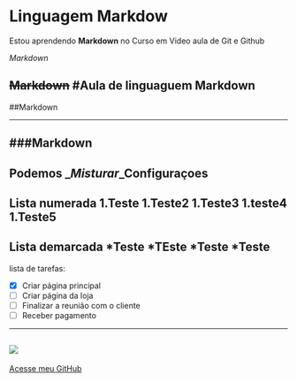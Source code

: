# Linguagem Markdow
Estou aprendendo **Markdown** no Curso em Video aula de Git e Github

*Markdown*

~~Markdown~~
#Aula de linguaguem Markdown
---
##Markdown
***
###Markdown
---
Podemos _*Misturar*_Configuraçoes
----
Lista numerada
1.Teste
1.Teste2
1.Teste3
   1.teste4
   1.Teste5
   ---
Lista demarcada
*Teste
*TEste
   *Teste
*Teste
---
   lista de tarefas:
   - [x] Criar página principal
   - [ ] Criar página da loja
   - [ ] Finalizar a reunião com o cliente
   - [ ] Receber pagamento
   ---
   ![](file:///C:/Users/eliza/OneDrive/Documentos/MeusProjetos/curso%20html5/projeto%20glass%20html5/curso-html5-pacote01%20(1)/projeto-glass-html5/_imagens/glass-oculos-preto-peq.png)
---
[Acesse meu GitHub](https://github.com/elizabethesantos)
   
